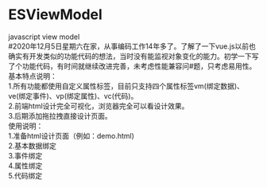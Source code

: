 # ESViewModel
javascript view model  
#2020年12月5日星期六在家，从事编码工作14年多了。了解了一下vue.js以前也确实有开发类似的功能代码的想法，当时没有能监视对象变化的能力。初学一下写了个功能代码，有时间就继续改进完善，未考虑性能兼容问#题，只考虑易用性。  
基本特点说明：  
1.所有功能都使用自定义属性标签，目前只支持四个属性标签vm(绑定数据)、ve(绑定事件)、vp(绑定属性)、vc(代码)。  
2.前端html设计完全可视化，浏览器完全可以看设计效果。  
3.后期添加拖拉拽直接设计页面。  
使用说明：  
1.准备html设计页面（例如：demo.html)  
2.基本数据绑定  
3.事件绑定  
4.属性绑定  
5.代码绑定  
